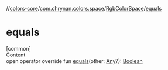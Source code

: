 //[colors-core](../../../index.md)/[com.chrynan.colors.space](../index.md)/[RgbColorSpace](index.md)/[equals](equals.md)



# equals  
[common]  
Content  
open operator override fun [equals](equals.md)(other: [Any](https://kotlinlang.org/api/latest/jvm/stdlib/kotlin/-any/index.html)?): [Boolean](https://kotlinlang.org/api/latest/jvm/stdlib/kotlin/-boolean/index.html)  



